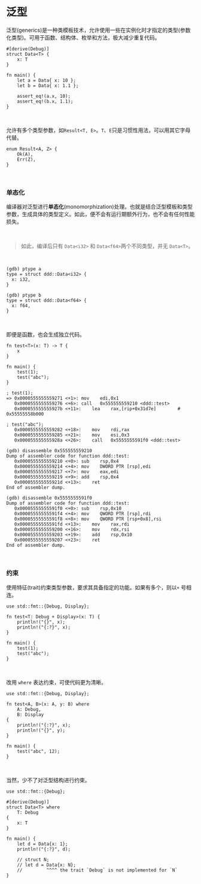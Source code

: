 # 泛型

泛型(generics)是一种类模板技术，允许使用一些在实例化时才指定的类型(参数化类型)。可用于函数、结构体、枚举和方法，极大减少重复代码。

```
#[derive(Debug)]
struct Data<T> {
    x: T
}

fn main() {
    let a = Data{ x: 10 };
    let b = Data{ x: 1.1 };

    assert_eq!(a.x, 10);
    assert_eq!(b.x, 1.1);
}
```

&nbsp;

允许有多个类型参数，如`Result<T, E>`。`T`、`E`只是习惯性用法，可以用其它字母代替。

```
enum Result<A, Z> {
    Ok(A),
    Err(Z),
}
```

&nbsp;
&nbsp;

### 单态化

编译器对泛型进行**单态化**(monomorphization)处理。也就是结合泛型模板和类型参数，生成具体的类型定义。如此，便不会有运行期额外行为，也不会有任何性能损失。

&nbsp;

> 如此，编译后只有 `Data<i32>` 和 `Data<f64>`两个不同类型，并无 `Data<T>`。

&nbsp;

```
(gdb) ptype a
type = struct ddd::Data<i32> {
  x: i32,
}

(gdb) ptype b
type = struct ddd::Data<f64> {
  x: f64,
}
```

&nbsp;

即便是函数，也会生成独立代码。

```
fn test<T>(x: T) -> T {
    x
}

fn main() {
    test(1);
    test("abc");
}
```

```
; test(1);
=> 0x0000555555559271 <+1>:	mov    edi,0x1
   0x0000555555559276 <+6>:	call   0x555555559210 <ddd::test>
   0x000055555555927b <+11>:	lea    rax,[rip+0x31d7e]        # 0x55555558b000

; test("abc");
   0x0000555555559282 <+18>:	mov    rdi,rax
   0x0000555555559285 <+21>:	mov    esi,0x3
   0x000055555555928a <+26>:	call   0x5555555591f0 <ddd::test>

(gdb) disassemble 0x555555559210
Dump of assembler code for function ddd::test:
   0x0000555555559210 <+0>:	sub    rsp,0x4
   0x0000555555559214 <+4>:	mov    DWORD PTR [rsp],edi
   0x0000555555559217 <+7>:	mov    eax,edi
   0x0000555555559219 <+9>:	add    rsp,0x4
   0x000055555555921d <+13>:	ret
End of assembler dump.

(gdb) disassemble 0x5555555591f0
Dump of assembler code for function ddd::test:
   0x00005555555591f0 <+0>:	sub    rsp,0x10
   0x00005555555591f4 <+4>:	mov    QWORD PTR [rsp],rdi
   0x00005555555591f8 <+8>:	mov    QWORD PTR [rsp+0x8],rsi
   0x00005555555591fd <+13>:	mov    rax,rdi
   0x0000555555559200 <+16>:	mov    rdx,rsi
   0x0000555555559203 <+19>:	add    rsp,0x10
   0x0000555555559207 <+23>:	ret
End of assembler dump.
```

&nbsp;
&nbsp;


### 约束

使用特征(trait)约束类型参数，要求其具备指定的功能。如果有多个，则以`+` 号相连。

```
use std::fmt::{Debug, Display};

fn test<T: Debug + Display>(x: T) {
    println!("{}", x);
    println!("{:?}", x);
}

fn main() {
    test(1);
    test("abc");
}
```

&nbsp;

改用 `where` 表达约束，可使代码更为清晰。

```
use std::fmt::{Debug, Display};

fn test<A, B>(x: A, y: B) where
    A: Debug,
    B: Display
{
    println!("{:?}", x);
    println!("{}", y);
}

fn main() {
    test("abc", 12);
}
```

&nbsp;

当然，少不了对泛型结构进行约束。

```
use std::fmt::{Debug};

#[derive(Debug)]
struct Data<T> where
    T: Debug
{
    x: T
}

fn main() {
    let d = Data{x: 1};
    println!("{:?}", d);

    // struct N;
    // let d = Data{x: N};
    //         ^^^^ the trait `Debug` is not implemented for `N`
}
```